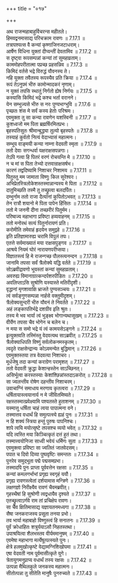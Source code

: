 +++
title = "०१७"

+++


  
अथ राजन्महाबाहुर्विचरन्स महीतले।  
हिमवद्वनमासाद्य परिचक्राम रावणः ॥ 7.17.1 ॥   
तत्रापश्यत्स वै कन्यां कृष्णाजिनजटाधराम्।  
आर्षेण विधिना युक्तां दीप्यन्तीं देवतामिव ॥ 7.17.2 ॥   
स दृष्ट्वा रूपसम्पन्नां कन्यां तां सुमहाव्रताम्।  
काममोहपरीतात्मा पप्रच्छ प्रहसन्निव ॥ 7.17.3 ॥   
किमिदं वर्तसे भद्रे विरुद्धं यौवनस्य ते।  
नहि युक्ता तवैतस्य रूपस्यैव प्रति क्रिया ॥ 7.17.4 ॥   
रूपं तेऽनुपमं भीरु कामोन्मादकरं नृणाम्।  
न युक्तं तपसि स्थातुं निर्गतो ह्येष निर्णयः ॥ 7.17.5 ॥   
कस्यासि किमिदं भद्रे कश्च भर्ता वरानने।  
येन सम्भुज्यसे भीरु स नरः पुण्यभाग्भुवि ॥ 7.17.6 ॥   
पृच्छतः शंस मे सर्वं कस्य हेतोः परिश्रमः।  
एवमुक्ता तु सा कन्या रावणेन यशस्विनी ॥ 7.17.7 ॥   
कुशध्वजो मम पिता ब्रह्मर्षिरमितप्रभः।  
बृहस्पतिसुतः श्रीमान्बुद्ध्या तुल्यो बृहस्पतेः ॥ 7.17.8 ॥   
तस्याहं कुर्वतो नित्यं वेदाभ्यासं महात्मनः।  
सम्भूय वाङ्मयी कन्या नाम्ना वेदवती स्मृता ॥ 7.17.9 ॥   
ततो देवाः सगन्धर्वा यक्षराक्षसपन्नगाः।  
तेऽपि गत्वा हि पितरं वरणं रोचयन्ति मे ॥ 7.17.10 ॥   
न च मां स पिता तेभ्यो दत्तवान्राक्षसर्षभ।  
कारणं तद्वदिष्यामि निशाचर निशामय ॥ 7.17.11 ॥   
पितुस्तु मम जामाता विष्णुः किल सुरेश्वरः।  
अभिप्रेतस्त्रिलोकेशस्तस्मान्नान्यस्य मे पिता ॥ 7.17.12 ॥   
दातुमिच्छति तस्मै तु तच्छ्रुत्वा बलदर्पितः।  
दम्भुर्नाम ततो राजा दैत्यानां कुपितोऽभवत् ॥ 7.17.13 ॥   
तेन रात्रौ शयानो मे पिता पापेन हिंसितः ॥ 7.17.14 ॥   
ततो मे जननी दीना तच्छरीरं पितुर्मम।  
परिष्वज्य महाभागा प्रविष्टा हव्यवाहनम् ॥ 7.17.15 ॥   
ततो मनोरथं सत्यं पितुर्नारायणं प्रति।  
करोमीति तमेवाहं हृदयेन समुद्वहे ॥ 7.17.16 ॥   
इति प्रतिज्ञामारुह्य चरामि विपुलं तपः।  
एतत्ते सर्वमाख्यातं मया राक्षसपुङ्गव ॥ 7.17.17 ॥   
आश्रये नियमं घोरं नारायणपरीप्सया।  
विज्ञातस्त्वं हि मे राजन्गच्छ पौलस्त्यनन्दन ॥ 7.17.18 ॥   
जानामि तपसा सर्वं त्रैलोक्ये यद्धि वर्तते ॥ 7.17.19 ॥   
सोऽब्रवीद्रावणो भूयस्तां कन्यां सुमहाव्रताम्।  
अवरुह्य विमानाग्रात्कन्दर्पशरपीडितः ॥ 7.17.20 ॥   
अवलिप्ताऽसि सुश्रोणि यस्यास्ते मतिरीदृशी।  
वृद्धानां मृगशावाक्षि भ्राजते पुण्यसञ्चयः ॥ 7.17.21 ॥   
त्वं सर्वङ्गुणसम्पन्ना नार्हसे वक्तुमीदृशम्।  
त्रैलोक्यसुन्दरी भीरु यौवनं ते निवर्तते ॥ 7.17.22 ॥   
अहं लङ्कापतिर्भद्रे दशग्रीव इति श्रुतः।  
तस्य मे भव भार्या त्वं भुङ्क्ष्व भोगान्यथासुखम् ॥ 7.17.23 ॥   
वीर्येण तपसा चैव भोगेन च बलेन च।  
न मया स समो भद्रे यं त्वं कामयसेऽङ्गने ॥ 7.17.24 ॥   
इत्युक्तवति तस्मिंस्तु वेदवत्यथ साऽब्रवीत् ॥ 7.17.25 ॥   
त्रैलोक्याधिपति विष्णुं सर्वलोकनमस्कृतम्।  
त्वदृते राक्षसेन्द्रान्यः कोऽवमन्येत बुद्धिमान् ॥ 7.17.26 ॥   
एवमुक्तस्तया तत्र वेदवत्या निशाचरः।  
मूर्धजेषु तदा कन्यां कराग्रेण परामृशत् ॥ 7.17.27 ॥   
ततो वेदवती क्रुद्धा केशान्हस्तेन साऽच्छिनत्।  
असिर्भूत्वा करस्तस्याः केशांश्छिन्नांस्तदाऽकरोत् ॥ 7.17.28 ॥   
सा ज्वलन्तीव रोषेण दहन्तीव निशाचरम्।  
उवाचाग्निं समाधाय मरणाय कृतत्वरा ॥ 7.17.29 ॥   
धर्षितायास्त्वयानार्य न मे जीवितमिष्यते।  
रक्षस्तस्मात्प्रवेक्ष्यामि पश्यतस्ते हुताशनम् ॥ 7.17.30 ॥   
यस्मात्तु धर्षिता चाहं त्वया पापात्मना वने।  
तस्मात्तव वधार्थं हि समुत्पत्स्ये ह्यहं पुनः ॥ 7.17.31 ॥   
न हि शक्यं स्त्रिया हन्तुं पुरुषः पापनिश्चः।  
शापे त्वयि मयोत्सृष्टे तपसश्च व्ययो भवेत् ॥ 7.17.32 ॥   
यदि त्वस्ति मया किञ्चित्कृतं दत्तं हुतं तथा।  
तस्मात्त्वयोनिजा साध्वी भवेयं धर्मिणः सुता ॥ 7.17.33 ॥   
एवमुक्त्वा प्रविष्टा सा ज्वलितं जातवेदसम्।  
पपात च दिवो दिव्या पुष्पवृष्टिः समन्ततः ॥ 7.17.34 ॥   
पुनरेव समुद्भूता पद्मे पद्मसमप्रभा।  
तस्मादपि पुनः प्राप्ता पूर्ववत्तेन रक्षसा ॥ 7.17.35 ॥   
कन्यां कमलगर्भाभां प्रगृह्य स्वगृहं ययौ।  
प्रगृह्य रावणस्त्वेतां दर्शयामास मन्त्रिणे ॥ 7.17.36 ॥   
लक्षणज्ञो निरीक्ष्यैव रावणं चैवमब्रवीत्।  
गृहस्थैषां हि सुश्रोणी त्वद्वधायैव दृश्यते ॥ 7.17.37 ॥   
एतच्छ्रुत्वाऽर्णवे राम तां प्रचिक्षेप रावणः।  
सा चैव क्षितिमासाद्य यज्ञायतनमध्यगा ॥ 7.17.38 ॥   
सैषा जनकराजस्य प्रसूता तनया प्रभो।  
तव भार्या महाबाहो विष्णुस्त्वं हि सनातनः ॥ 7.17.39 ॥   
पूर्वं क्रोधाहितः शत्रुर्ययाऽसौ निहतस्तथा।  
उपाश्रयित्वा शैलभस्तव वीर्यममानुषम् ॥ 7.17.40 ॥   
एवमेषा महाभागा मर्त्येषूत्पत्स्यते पुनः।  
क्षेत्रे हलमुखोत्कृष्टे वेद्यामग्निशिखोपमा ॥ 7.17.41 ॥   
एषा वेदवती नाम पूर्वमासीत्कृते युगे।  
त्रेतायुगमनुप्राप्य वधार्थं तस्य रक्षसः ॥ 7.17.42 ॥   
उत्पन्ना मैथिलकुले जनकस्य महात्मनः।  
सीतोत्पन्ना तु सीतेति मानुषैः पुनरुच्यते ॥ 7.17.43 ॥   
